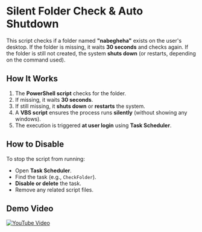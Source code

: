 # Silent Folder Check & Auto Shutdown

This script checks if a folder named **"nabegheha"** exists on the user's desktop. If the folder is missing, it waits **30 seconds** and checks again. If the folder is still not created, the system **shuts down** (or restarts, depending on the command used).

## How It Works
1. The **PowerShell script** checks for the folder.
2. If missing, it waits **30 seconds**.
3. If still missing, it **shuts down** or **restarts** the system.
4. A **VBS script** ensures the process runs **silently** (without showing any windows).
5. The execution is triggered **at user login** using **Task Scheduler**.

## How to Disable
To stop the script from running:
- Open **Task Scheduler**.
- Find the task (e.g., `CheckFolder`).
- **Disable or delete** the task.
- Remove any related script files.

## Demo Video
[![YouTube Video](https://img.youtube.com/vi/1kDOZYruubw/maxresdefault.jpg)](https://www.youtube.com/watch?v=1kDOZYruubw)
